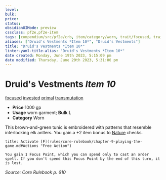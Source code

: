 ```yaml
---
level:
bulk:
price:
status:
obsidianUIMode: preview
cssclass: pf2e,pf2e-item
tags: [compendium/src/pf2e/crb, item/category/worn, trait/focused, trait/invested, trait/primal, trait/transmutation]
aliases: ["Druid's Vestments *Item 10*", "Druid's Vestments"]
title: "Druid's Vestments *Item 10*"
linter-yaml-title-alias: "Druid's Vestments *Item 10*"
date created: Monday, June 19th 2023, 5:15:09 pm
date modified: Thursday, June 29th 2023, 5:31:00 pm
---
```


# Druid's Vestments *Item 10*

[focused](rules/traits/focused.md) [invested](rules/traits/invested.md) [primal](rules/traits/primal.md) [transmutation](rules/traits/transmutation.md)  

- **Price** 1000 gp
- **Usage** worn garment; **Bulk** L
- **Category** Worn

This brown-and-green tunic is embroidered with patterns that resemble interlocking elk antlers. You gain a +2 item bonus to [Nature](compendium/skills.md#Nature) checks.

```ad-embed-ability
title: Activate [F](rules/core-rulebook/chapter-9-playing-the-game.md#Actions "Free Action")

You gain 1 Focus Point, which you can spend only to cast an order spell. If you don't spend this Focus Point by the end of this turn, it is lost.
```

*Source: Core Rulebook p. 610*
